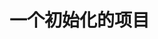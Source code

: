 <!--
 * @Author: ndzy
 * @Date: 2020-03-12 09:29:01
 * @LastEditTime: 2020-03-12 09:29:17
 * @LastEditors: ndzy
 -->
# 一个初始化的项目